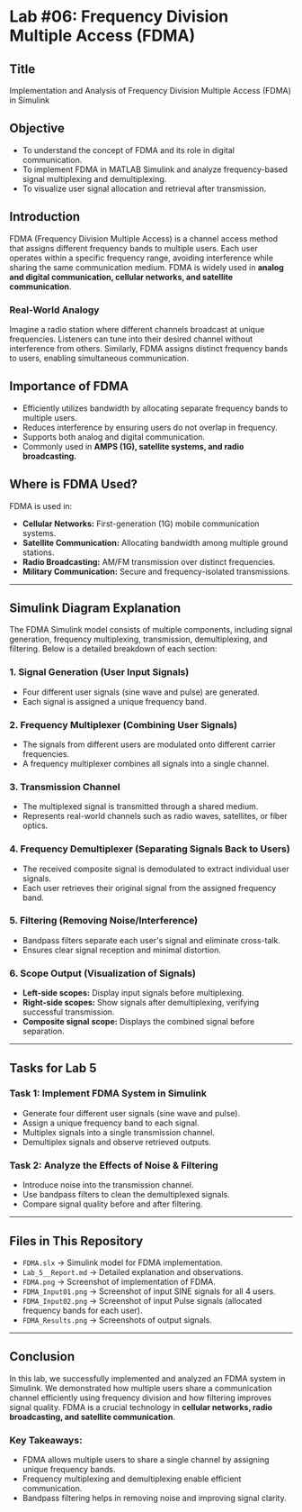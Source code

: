 # Lab #06: Frequency Division Multiple Access (FDMA)

## Title
Implementation and Analysis of Frequency Division Multiple Access (FDMA) in Simulink

## Objective
- To understand the concept of FDMA and its role in digital communication.
- To implement FDMA in MATLAB Simulink and analyze frequency-based signal multiplexing and demultiplexing.
- To visualize user signal allocation and retrieval after transmission.

## Introduction
FDMA (Frequency Division Multiple Access) is a channel access method that assigns different frequency bands to multiple users. Each user operates within a specific frequency range, avoiding interference while sharing the same communication medium. FDMA is widely used in **analog and digital communication, cellular networks, and satellite communication**.

### **Real-World Analogy**
Imagine a radio station where different channels broadcast at unique frequencies. Listeners can tune into their desired channel without interference from others. Similarly, FDMA assigns distinct frequency bands to users, enabling simultaneous communication.

## **Importance of FDMA**
- Efficiently utilizes bandwidth by allocating separate frequency bands to multiple users.
- Reduces interference by ensuring users do not overlap in frequency.
- Supports both analog and digital communication.
- Commonly used in **AMPS (1G), satellite systems, and radio broadcasting.**

## **Where is FDMA Used?**
FDMA is used in:
- **Cellular Networks:** First-generation (1G) mobile communication systems.
- **Satellite Communication:** Allocating bandwidth among multiple ground stations.
- **Radio Broadcasting:** AM/FM transmission over distinct frequencies.
- **Military Communication:** Secure and frequency-isolated transmissions.

---

## **Simulink Diagram Explanation**
The FDMA Simulink model consists of multiple components, including signal generation, frequency multiplexing, transmission, demultiplexing, and filtering. Below is a detailed breakdown of each section:

### **1. Signal Generation (User Input Signals)**
- Four different user signals (sine wave and pulse) are generated.
- Each signal is assigned a unique frequency band.

### **2. Frequency Multiplexer (Combining User Signals)**
- The signals from different users are modulated onto different carrier frequencies.
- A frequency multiplexer combines all signals into a single channel.

### **3. Transmission Channel**
- The multiplexed signal is transmitted through a shared medium.
- Represents real-world channels such as radio waves, satellites, or fiber optics.

### **4. Frequency Demultiplexer (Separating Signals Back to Users)**
- The received composite signal is demodulated to extract individual user signals.
- Each user retrieves their original signal from the assigned frequency band.

### **5. Filtering (Removing Noise/Interference)**
- Bandpass filters separate each user's signal and eliminate cross-talk.
- Ensures clear signal reception and minimal distortion.

### **6. Scope Output (Visualization of Signals)**
- **Left-side scopes:** Display input signals before multiplexing.
- **Right-side scopes:** Show signals after demultiplexing, verifying successful transmission.
- **Composite signal scope:** Displays the combined signal before separation.

---

## **Tasks for Lab 5**
### **Task 1: Implement FDMA System in Simulink**
- Generate four different user signals (sine wave and pulse).
- Assign a unique frequency band to each signal.
- Multiplex signals into a single transmission channel.
- Demultiplex signals and observe retrieved outputs.

### **Task 2: Analyze the Effects of Noise & Filtering**
- Introduce noise into the transmission channel.
- Use bandpass filters to clean the demultiplexed signals.
- Compare signal quality before and after filtering.

---

## **Files in This Repository**
- `FDMA.slx` → Simulink model for FDMA implementation.
- `Lab_5__Report.md` → Detailed explanation and observations.
- `FDMA.png` → Screenshot of implementation of FDMA.
- `FDMA_Input01.png` → Screenshot of input SINE signals for all 4 users.
- `FDMA_Input02.png` → Screenshot of input Pulse signals (allocated frequency bands for each user).
- `FDMA_Results.png` → Screenshots of output signals.

---

## **Conclusion**
In this lab, we successfully implemented and analyzed an FDMA system in Simulink. We demonstrated how multiple users share a communication channel efficiently using frequency division and how filtering improves signal quality. FDMA is a crucial technology in **cellular networks, radio broadcasting, and satellite communication**.

### **Key Takeaways:**
- FDMA allows multiple users to share a single channel by assigning unique frequency bands.
- Frequency multiplexing and demultiplexing enable efficient communication.
- Bandpass filtering helps in removing noise and improving signal clarity.

